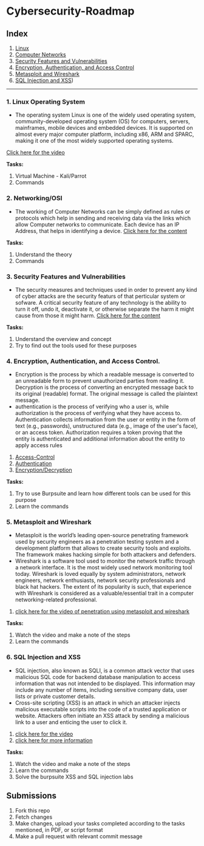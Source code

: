 # Cybersecurity-Roadmap


## Index

1. [Linux](#1-linux-operating-system)
2. [Computer Networks](#2-networkingosi)
3. [Security Features and Vulnerabilities](#3-security-features-and-vulnerabilities)
4. [Encryption, Authentication, and Access Control](#4-encryption-authentication-and-access-control)
5. [Metasploit and Wireshark](#5-metasploit-and-wireshark)
6. [SQL Injection and XSS](#6-sql-injection-and-xss))

---

### 1. Linux Operating System

- The operating system Linux is one of the widely used operating system, community-developed operating system (OS) for computers, servers, mainframes, mobile devices and embedded devices. It is supported on almost every major computer platform, including x86, ARM and SPARC, making it one of the most widely supported operating systems.

[Click here for the video](https://m.youtube.com/watch?v=iwolPf6kN-k&t=3530s)

**Tasks:**
<ol>
  <li>Virtual Machine - Kali/Parrot</li>
  <li>Commands</li>
</ol>

### 2. Networking/OSI

- The working of Computer Networks can be simply defined as rules or protocols which help in sending and receiving data via the links which allow Computer networks to communicate. Each device has an IP Address, that helps in identifying a device.
[Click here for the content](https://www.freecodecamp.org/news/tag/computer-networking/)

**Tasks:**
<ol>
  <li>Understand the theory</li>
  <li>Commands</li>
</ol>

### 3. Security Features and Vulnerabilities

- The security measures and techniques used in order to prevent any kind of cyber attacks are the security featurs of that perticular system or sofware. A critical security feature of any technology is the ability to turn it off, undo it, deactivate it, or otherwise separate the harm it might cause from those it might harm.
[Click here for the content](https://portswigger.net/blog)

**Tasks:**
<ol>
  <li>Understand the overview and concept</li>
  <li>Try to find out the tools used for these purposes</li>
</ol>

### 4. Encryption, Authentication, and Access Control.

- Encryption is the process by which a readable message is converted to an unreadable form to prevent unauthorized parties from reading it. Decryption is the process of converting an encrypted message back to its original (readable) format. The original message is called the plaintext message.
- authentication is the process of verifying who a user is, while authorization is the process of verifying what they have access to. Authentication collects information from the user or entity in the form of text (e.g., passwords), unstructured data (e.g., image of the user's face), or an access token. Authorization requires a token proving that the entity is authenticated and additional information about the entity to apply access rules
1. [Access-Control](https://portswigger.net/blog)
2. [Authentication](https://portswigger.net/web-security/authentication)
3. [Encryption/Decryption](https://portswigger.net/blog/breaking-encrypted-data-using-burp)

**Tasks:**
<ol>
  <li>Try to use Burpsuite and learn how different tools can be used for this purpose</li>
  <li>Learn the commands</li>
</ol>

### 5. Metasploit and Wireshark

- Metasploit is the world’s leading open-source penetrating framework used by security engineers as a penetration testing system and a development platform that allows to create security tools and exploits. The framework makes hacking simple for both attackers and defenders.
- Wireshark is a software tool used to monitor the network traffic through a network interface. It is the most widely used network monitoring tool today. Wireshark is loved equally by system administrators, network engineers, network enthusiasts, network security professionals and black hat hackers. 
The extent of its popularity is such, that experience with Wireshark is considered as a valuable/essential trait in a computer networking-related professional.

1. [click here for the video of penetration using metasploit and wireshark](https://www.youtube.com/watch?v=kdTKHMkDcgs)

**Tasks:**
<ol>
  <li>Watch the video and make a note of the steps</li>
  <li>Learn the commands</li>
</ol>

### 6. SQL Injection and XSS

- SQL injection, also known as SQLI, is a common attack vector that uses malicious SQL code for backend database manipulation to access information that was not intended to be displayed. This information may include any number of items, including sensitive company data, user lists or private customer details.
- Cross-site scripting (XSS) is an attack in which an attacker injects malicious executable scripts into the code of a trusted application or website. Attackers often initiate an XSS attack by sending a malicious link to a user and enticing the user to click it.
1. [click here for the video](https://www.youtube.com/watch?v=cx6Xs3F_1Uc)
2. [click here for more information](https://www.w3schools.com/sql/sql_injection.asp)

**Tasks:**
<ol>
  <li>Watch the video and make a note of the steps</li>
  <li>Learn the commands</li>
  <li>Solve the burpsuite XSS and SQL injection labs</li>
</ol>





## Submissions
1. Fork this repo
2. Fetch changes
3. Make changes, upload your tasks completed according to the tasks mentioned, in PDF, or script format
4. Make a pull request with relevant commit message


